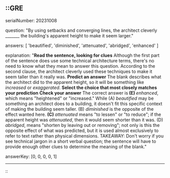 ::GRE
---

serialNumber: 20231008

question: "By using setbacks and converging lines, the architect cleverly _______ the building's apparent height to make it seem larger."

answers: [
  'beautified',
  'diminished',
  'attenuated',
  'abridged',
  'enhanced'
]

explanation: "<strong>Read the sentence, looking for clues</strong> Although the first part of the sentence does use some technical architecture terms, there's no need to know what they mean to answer this question. According to the second clause, the architect cleverly used these techniques to make it seem taller than it really was. <strong>Predict an answer</strong> The blank describes what the architect did to the apparent height, so it will be something like <i>increased</i> or <i>exaggerated</i>. <strong>Select the choice that most closely matches your prediction</strong> <strong>Check your answer</strong> The correct answer is<strong> (E) </strong><i>enhanced</i>, which means \"heightened\" or \"increased.\" While (A) <i>beautified</i> may be something an architect does to a building, it doesn't fit this specific context of making the building seem taller. (B) <i>diminished </i>is the opposite of the effect wanted here. <strong>(C) </strong><i>attenuated</i> means \"to lessen\" or \"to reduce\"; if the apparent height was <i>attenuated</i>, then it would seem shorter than it was. (D) <i>abridged</i>, means \"shorten by leaving out or removing\"; not only is this the opposite effect of what was predicted, but it is used almost exclusively to refer to text rather than physical dimensions. TAKEAWAY: Don't worry if you see technical jargon in a short verbal question; the sentence will have to provide enough other clues to determine the meaning of the blank."

answerKey: [0, 0, 0, 0, 1]

---
::